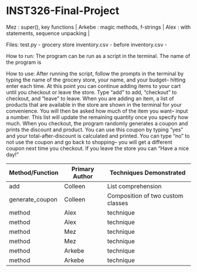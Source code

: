 # INST326-Final-Project 
Mez : super(), key functions | 
Arkebe : magic methods, f-strings |
Alex : with statements, sequence unpacking | 

Files:
test.py - 
grocery store inventory.csv - 
before inventory.csv - 

How to run: The program can be run as a script in the terminal. The name of the program is 

How to use: After running the script, follow the prompts in the terminal by typing the name of the grocery store, your name, and your budget– hitting enter each time. At this point you can continue adding items to your cart until you checkout or leave the store. Type “add” to add, “checkout” to checkout, and “leave” to leave. When you are adding an item, a list of products that are available in the store are shown in the terminal for your convenience. You will then be asked how much of the item you want– input a number. This list will update the remaining quantity once you specify how much. When you checkout, the program randomly generates a coupon and prints the discount and product. You can use this coupon by typing “yes” and your total-after-discount is calculated and printed. You can type “no” to not use the coupon and go back to shopping– you will get a different coupon next time you checkout. If you leave the store you can “Have a nice day!”

| Method/Function | Primary Author | Techniques Demonstrated |
| --------------- | -------------- | ----------------------- |
| add | Colleen | List comprehension |
| generate_coupon | Colleen | Composition of two custom classes |
| method | Alex | technique |
| method | Alex | technique |
| method | Mez | technique |
| method | Mez | technique |
| method | Arkebe | technique |
| method | Arkebe| technique |
